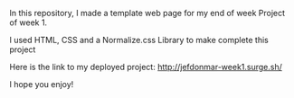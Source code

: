 In this repository, I made a template web page for my end of week Project of week 1. 

I used HTML, CSS and a Normalize.css Library to make complete this project

Here is the link to my deployed project: 
http://jefdonmar-week1.surge.sh/

I hope you enjoy!

  

